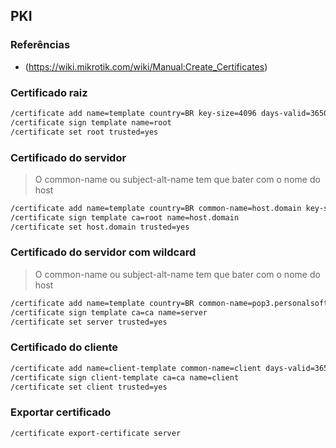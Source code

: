 ## PKI

### Referências

* (https://wiki.mikrotik.com/wiki/Manual:Create_Certificates)

### Certificado raiz

```bash
/certificate add name=template country=BR key-size=4096 days-valid=3650 key-usage=crl-sign,key-cert-sign
/certificate sign template name=root
/certificate set root trusted=yes
```

### Certificado do servidor

> O common-name ou subject-alt-name tem que bater com o nome do host

```bash
/certificate add name=template country=BR common-name=host.domain key-size=4096 days-valid=3650 key-usage=data-encipherment,digital-signature,key-encipherment,data-encipherment,tls-client,tls-server
/certificate sign template ca=root name=host.domain
/certificate set host.domain trusted=yes
```

### Certificado do servidor com wildcard

> O common-name ou subject-alt-name tem que bater com o nome do host

```bash
/certificate add name=template country=BR common-name=pop3.personalsoft.com.br subject-alt-name=DNS:*.personalsoft.com.br key-size=4096 days-valid=3650 key-usage=data-encipherment,digital-signature,key-encipherment,data-encipherment,tls-client,tls-server
/certificate sign template ca=ca name=server
/certificate set server trusted=yes
```

### Certificado do cliente

```bash
/certificate add name=client-template common-name=client days-valid=3650 key-size=4096
/certificate sign client-template ca=ca name=client
/certificate set client trusted=yes
```

### Exportar certificado

```bash
/certificate export-certificate server
```
